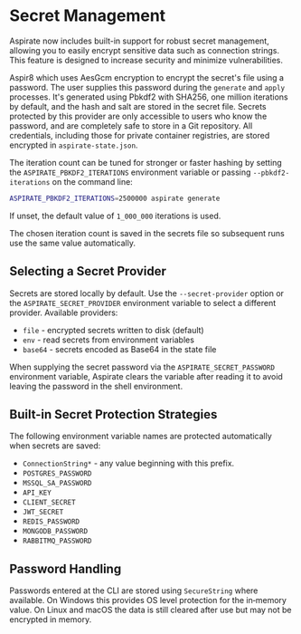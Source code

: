 # Secret Management

Aspirate now includes built-in support for robust secret management, allowing you to easily encrypt sensitive data such as connection strings.
This feature is designed to increase security and minimize vulnerabilities.

Aspir8 which uses AesGcm encryption to encrypt the secret's file using a password.
The user supplies this password during the `generate` and `apply` processes.
It's generated using Pbkdf2 with SHA256, one million iterations by default, and the hash and salt are stored in the secret file.
Secrets protected by this provider are only accessible to users who know the password, and are completely safe to store in a Git repository.
All credentials, including those for private container registries, are stored encrypted in
`aspirate-state.json`.

The iteration count can be tuned for stronger or faster hashing by setting the `ASPIRATE_PBKDF2_ITERATIONS` environment variable or passing `--pbkdf2-iterations` on the command line:

```bash
ASPIRATE_PBKDF2_ITERATIONS=2500000 aspirate generate
```

If unset, the default value of `1_000_000` iterations is used.

The chosen iteration count is saved in the secrets file so subsequent runs use the same value automatically.

## Selecting a Secret Provider

Secrets are stored locally by default. Use the
`--secret-provider` option or the `ASPIRATE_SECRET_PROVIDER` environment
variable to select a different provider.
Available providers:

- `file` - encrypted secrets written to disk (default)
- `env` - read secrets from environment variables
- `base64` - secrets encoded as Base64 in the state file

When supplying the secret password via the `ASPIRATE_SECRET_PASSWORD` environment
variable, Aspirate clears the variable after reading it to avoid leaving the
password in the shell environment.

## Built-in Secret Protection Strategies

The following environment variable names are protected automatically when secrets are saved:

- `ConnectionString*` - any value beginning with this prefix.
- `POSTGRES_PASSWORD`
- `MSSQL_SA_PASSWORD`
- `API_KEY`
- `CLIENT_SECRET`
- `JWT_SECRET`
- `REDIS_PASSWORD`
- `MONGODB_PASSWORD`
- `RABBITMQ_PASSWORD`

## Password Handling

Passwords entered at the CLI are stored using `SecureString` where available. On Windows this provides OS level protection for the in‑memory value. On Linux and macOS the data is still cleared after use but may not be encrypted in memory.
